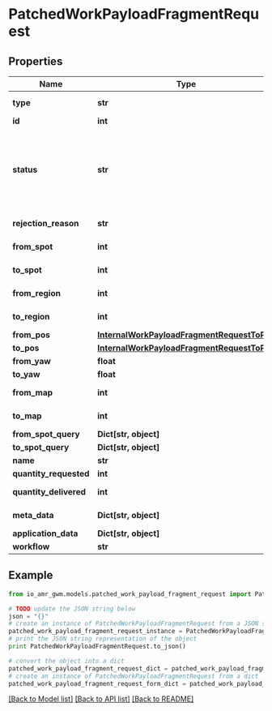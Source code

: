 # PatchedWorkPayloadFragmentRequest


## Properties
Name | Type | Description | Notes
------------ | ------------- | ------------- | -------------
**type** | **str** | * &#x60;ITEM_MOVE&#x60; - Item Move * &#x60;CONTAINER_MOVE&#x60; - Container Move | [optional] 
**id** | **int** |  | [optional] 
**status** | **str** | Status  * &#x60;NOT_STARTED&#x60; - Not Started * &#x60;IN_PROGRESS&#x60; - In Progress * &#x60;COMPLETED&#x60; - Completed * &#x60;REJECTED&#x60; - Rejected * &#x60;CANCELLED&#x60; - Cancelled * &#x60;TERMINAL_WITH_EXCEPTION&#x60; - Terminal With Exception * &#x60;SKIPPED&#x60; - Skipped * &#x60;PARTIALLY_COMPLETED&#x60; - Partially Completed | [optional] 
**rejection_reason** | **str** | Used as a rejection reason if the work payload fragment is rejected | [optional] 
**from_spot** | **int** | &#x60;id&#x60; of relevant related element eg: agent,map,site,spot,node,edge,external_device | [optional] 
**to_spot** | **int** | &#x60;id&#x60; of relevant related element eg: agent,map,site,spot,node,edge,external_device | [optional] 
**from_region** | **int** | &#x60;id&#x60; of relevant related element eg: agent,map,site,spot,node,edge,external_device | [optional] 
**to_region** | **int** | &#x60;id&#x60; of relevant related element eg: agent,map,site,spot,node,edge,external_device | [optional] 
**from_pos** | [**InternalWorkPayloadFragmentRequestToPos**](InternalWorkPayloadFragmentRequestToPos.md) |  | [optional] 
**to_pos** | [**InternalWorkPayloadFragmentRequestToPos**](InternalWorkPayloadFragmentRequestToPos.md) |  | [optional] 
**from_yaw** | **float** | Desired orientation in radians of the agent | [optional] 
**to_yaw** | **float** | Desired orientation in radians of the agent | [optional] 
**from_map** | **int** | &#x60;id&#x60; of relevant related element eg: agent,map,site,spot,node,edge,external_device | [optional] 
**to_map** | **int** | &#x60;id&#x60; of relevant related element eg: agent,map,site,spot,node,edge,external_device | [optional] 
**from_spot_query** | **Dict[str, object]** |  | [optional] 
**to_spot_query** | **Dict[str, object]** |  | [optional] 
**name** | **str** | Name | [optional] 
**quantity_requested** | **int** | How many was requested by the order | [optional] 
**quantity_delivered** | **int** | How much was actually delivered to the customer | [optional] 
**meta_data** | **Dict[str, object]** | optional JSON encoded metadata for this object | [optional] 
**application_data** | **Dict[str, object]** | JSON encoded application data for this object | [optional] 
**workflow** | **str** | Examples: replenishment, transport | [optional] 

## Example

```python
from io_amr_gwm.models.patched_work_payload_fragment_request import PatchedWorkPayloadFragmentRequest

# TODO update the JSON string below
json = "{}"
# create an instance of PatchedWorkPayloadFragmentRequest from a JSON string
patched_work_payload_fragment_request_instance = PatchedWorkPayloadFragmentRequest.from_json(json)
# print the JSON string representation of the object
print PatchedWorkPayloadFragmentRequest.to_json()

# convert the object into a dict
patched_work_payload_fragment_request_dict = patched_work_payload_fragment_request_instance.to_dict()
# create an instance of PatchedWorkPayloadFragmentRequest from a dict
patched_work_payload_fragment_request_form_dict = patched_work_payload_fragment_request.from_dict(patched_work_payload_fragment_request_dict)
```
[[Back to Model list]](../README.md#documentation-for-models) [[Back to API list]](../README.md#documentation-for-api-endpoints) [[Back to README]](../README.md)


